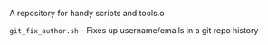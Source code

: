 A repository for handy scripts and tools.o

`git_fix_author.sh` - Fixes up username/emails in a git repo history
